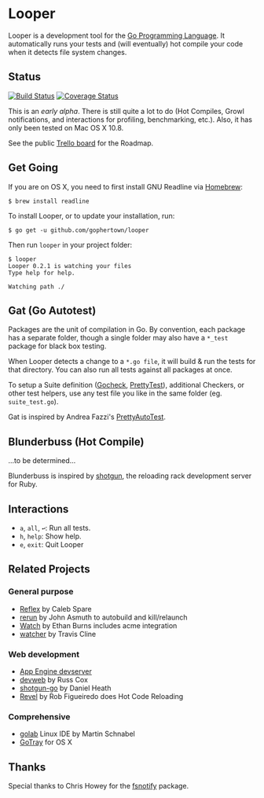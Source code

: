 # Looper

Looper is a development tool for the [Go Programming Language][go]. It automatically runs your tests and (will eventually) hot compile your code when it detects file system changes.

## Status

[![Build Status](https://drone.io/github.com/gophertown/looper/status.png)](https://drone.io/github.com/gophertown/looper/latest) [![Coverage Status](https://coveralls.io/repos/gophertown/looper/badge.png?branch=master)](https://coveralls.io/r/gophertown/looper?branch=master)

This is an *early alpha*. There is still quite a lot to do (Hot Compiles, Growl notifications, and interactions for profiling, benchmarking, etc.). Also, it has only been tested on Mac OS X 10.8.

See the public [Trello board](https://trello.com/b/VvblYiSE) for the Roadmap.

## Get Going

If you are on OS X, you need to first install GNU Readline via [Homebrew](http://mxcl.github.com/homebrew/):

``` console
$ brew install readline
```

To install Looper, or to update your installation, run:

``` console
$ go get -u github.com/gophertown/looper
```

Then run `looper` in your project folder:

``` console
$ looper
Looper 0.2.1 is watching your files
Type help for help.

Watching path ./
```

## Gat (Go Autotest)

Packages are the unit of compilation in Go. By convention, each package has a separate folder, though a single folder may also have a `*_test` package for black box testing.

When Looper detects a change to a `*.go file`, it will build & run the tests for that directory. You can also run all tests against all packages at once.

To setup a Suite definition ([Gocheck][], [PrettyTest][pat]), additional Checkers, or other test helpers, use any test file you like in the same folder (eg. `suite_test.go`).

Gat is inspired by Andrea Fazzi's [PrettyAutoTest][pat].

## Blunderbuss (Hot Compile)

...to be determined...

Blunderbuss is inspired by [shotgun][], the reloading rack development server for Ruby.

## Interactions

* `a`, `all`, `↩`: Run all tests.
* `h`, `help`: Show help.
* `e`, `exit`: Quit Looper

## Related Projects

### General purpose

* [Reflex](https://github.com/cespare/reflex) by Caleb Spare
* [rerun](https://github.com/skelterjohn/rerun) by John Asmuth to autobuild and kill/relaunch
* [Watch](https://github.com/eaburns/Watch) by Ethan Burns includes acme integration
* [watcher](https://github.com/tmc/watcher) by Travis Cline

### Web development

* [App Engine devserver](https://developers.google.com/appengine/docs/go/tools/devserver)
* [devweb](http://code.google.com/p/rsc/source/browse/devweb/) by Russ Cox
* [shotgun-go](https://github.com/danielheath/shotgun-go) by Daniel Heath
* [Revel](http://robfig.github.io/revel/) by Rob Figueiredo does Hot Code Reloading

### Comprehensive

* [golab](https://github.com/mb0/lab) Linux IDE by Martin Schnabel
* [GoTray](http://gotray.extremedev.org/) for OS X

## Thanks

Special thanks to Chris Howey for the [fsnotify][] package.

[go]: http://golang.org/
[fsnotify]: https://github.com/howeyc/fsnotify
[pat]: https://github.com/remogatto/prettytest
[shotgun]: https://rubygems.org/gems/shotgun
[Gocheck]: http://labix.org/gocheck

